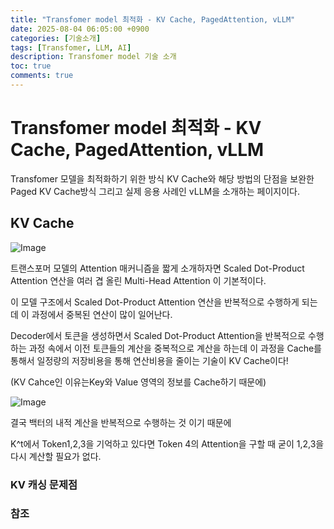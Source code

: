 ```yaml
---
title: "Transfomer model 최적화 - KV Cache, PagedAttention, vLLM"
date: 2025-08-04 06:05:00 +0900
categories: [기술소개]
tags: [Transfomer, LLM, AI]
description: Transfomer model 기술 소개
toc: true
comments: true
---
```


# Transfomer model 최적화 - KV Cache, PagedAttention, vLLM

Transfomer 모델을 최적화하기 위한 방식 KV Cache와 해당 방법의 단점을 보완한 Paged KV Cache방식 그리고 실제 응용 사례인 vLLM을 소개하는 페이지이다. 

## KV Cache

![Image](https://prod-files-secure.s3.us-west-2.amazonaws.com/e6db513d-ec54-40ff-aa74-2487b0bcfe15/d2dedcd2-1e43-4280-baf2-bb42f853c099/Untitled.png?X-Amz-Algorithm=AWS4-HMAC-SHA256&X-Amz-Content-Sha256=UNSIGNED-PAYLOAD&X-Amz-Credential=ASIAZI2LB4667UT4FVH4%2F20250804%2Fus-west-2%2Fs3%2Faws4_request&X-Amz-Date=20250804T072052Z&X-Amz-Expires=3600&X-Amz-Security-Token=IQoJb3JpZ2luX2VjEAcaCXVzLXdlc3QtMiJHMEUCICu52%2B38%2BnJzXncDWHYD0iuS5mnT%2FlcVbj54RU3GKePBAiEAwVNGLAT1CK%2FsAjLyMqOcaQT%2Fk8VeKcGbxf1ghnJ%2F6O8q%2FwMIQBAAGgw2Mzc0MjMxODM4MDUiDM08FtUVBG4hzV5TRyrcA1Wc2srBpk6zjvDZXqQlDJcIsyVztU8xk6GThiKN5WbHENxF0bMN9Y5LoyXjCm%2Fq52HsK3cmhwWEC%2B9WC4ihsOq4jfWcWUWx6WSx0XJf9MraaVHPcVcin8OVhxceqzmlE8%2FlZ0%2BBBHodkfded9I1aVW%2FeZlF9Fh23GN%2BygF601Dhzo1xV7CjUSi6fJmCYgDWKMecDQbL5gYEYHywdPuvViD0KSk8utOfO7k%2FidgwY40D%2F8pCbXQEby70DaRFp4WhMVY%2BjYdfGXaSuEI93CQ8v%2Fw2jSWdGdd3a04r%2FJY%2FOYwMy74maZ8UsSV5cypP4AHqVnNk9c6d9AW%2Bmsv5OthykgIHHXvU8pVTmwYPx9w9%2Bfei03i8fLR866NDtbt78ro3Y4XerDlgzGHBGXrXcGwt30gheR7RckNFMc6yNtkiA3Ulxm%2F27zrD8P5ndBFmhXvechYnx%2FBt2bI0%2Fg644tIDPu4hZ9a8d573peLJrVkFtSic%2BmQTsEHbjkot3B5bluzpM3OLvURdrAUG3szIkqWa4Am6QddJLrqgYfBR%2FBjDsREsaXJT5JFBR0YvlYPZIETcpzR7a84%2B1qkCtUmxmHjh%2BxRwGrPYl9%2B4bndimoD2G5QuHoJVi23kLWnO0P1fMKm4wcQGOqUB7qXUINlaSiQOiB%2B75rvkulOzGV0zQiKZ40tSPazdzA1egGRoq0SmPae5xKg3CnmKQQEXEovDXObJPK7ZNnLQ3WB0K0IQ%2FuyPNd9b8M42IgvF%2F1TkO8yuTzkvPDXxcYdeMi0PaexBbZtwNu5hw4qlRz7T7DLVyxQDsnvYLd46PrNYfJuxwMuanq2hWXTiCHzfE%2FW%2BxJ0t0HpDUQj8Q02FYZB%2BXzGC&X-Amz-Signature=420efd27a0772a695cc61c733ec742f576eee2da32f8a501b8d8a4c97249eedb&X-Amz-SignedHeaders=host&x-amz-checksum-mode=ENABLED&x-id=GetObject)

트랜스포머 모델의 Attention 매커니즘을 짧게 소개하자면 Scaled Dot-Product Attention 연산을 여러 겹 올린 Multi-Head Attention 이 기본적이다.

이 모델 구조에서 Scaled Dot-Product Attention 연산을 반복적으로 수행하게 되는데 이 과정에서 중복된 연산이 많이 일어난다. 

Decoder에서 토큰을 생성하면서 Scaled Dot-Product Attention을 반복적으로 수행하는 과정 속에서 이전 토큰들의 계산을 중복적으로 계산을 하는데 이 과정을 Cache를 통해서 일정량의 저장비용을 통해 연산비용을 줄이는 기술이 KV Cache이다!

(KV Cahce인 이유는Key와 Value 영역의 정보를 Cache하기 때문에)

![Image](https://prod-files-secure.s3.us-west-2.amazonaws.com/e6db513d-ec54-40ff-aa74-2487b0bcfe15/75f005c6-c2f9-45e8-ad7a-efb9ebedb50e/Untitled.png?X-Amz-Algorithm=AWS4-HMAC-SHA256&X-Amz-Content-Sha256=UNSIGNED-PAYLOAD&X-Amz-Credential=ASIAZI2LB4667UT4FVH4%2F20250804%2Fus-west-2%2Fs3%2Faws4_request&X-Amz-Date=20250804T072052Z&X-Amz-Expires=3600&X-Amz-Security-Token=IQoJb3JpZ2luX2VjEAcaCXVzLXdlc3QtMiJHMEUCICu52%2B38%2BnJzXncDWHYD0iuS5mnT%2FlcVbj54RU3GKePBAiEAwVNGLAT1CK%2FsAjLyMqOcaQT%2Fk8VeKcGbxf1ghnJ%2F6O8q%2FwMIQBAAGgw2Mzc0MjMxODM4MDUiDM08FtUVBG4hzV5TRyrcA1Wc2srBpk6zjvDZXqQlDJcIsyVztU8xk6GThiKN5WbHENxF0bMN9Y5LoyXjCm%2Fq52HsK3cmhwWEC%2B9WC4ihsOq4jfWcWUWx6WSx0XJf9MraaVHPcVcin8OVhxceqzmlE8%2FlZ0%2BBBHodkfded9I1aVW%2FeZlF9Fh23GN%2BygF601Dhzo1xV7CjUSi6fJmCYgDWKMecDQbL5gYEYHywdPuvViD0KSk8utOfO7k%2FidgwY40D%2F8pCbXQEby70DaRFp4WhMVY%2BjYdfGXaSuEI93CQ8v%2Fw2jSWdGdd3a04r%2FJY%2FOYwMy74maZ8UsSV5cypP4AHqVnNk9c6d9AW%2Bmsv5OthykgIHHXvU8pVTmwYPx9w9%2Bfei03i8fLR866NDtbt78ro3Y4XerDlgzGHBGXrXcGwt30gheR7RckNFMc6yNtkiA3Ulxm%2F27zrD8P5ndBFmhXvechYnx%2FBt2bI0%2Fg644tIDPu4hZ9a8d573peLJrVkFtSic%2BmQTsEHbjkot3B5bluzpM3OLvURdrAUG3szIkqWa4Am6QddJLrqgYfBR%2FBjDsREsaXJT5JFBR0YvlYPZIETcpzR7a84%2B1qkCtUmxmHjh%2BxRwGrPYl9%2B4bndimoD2G5QuHoJVi23kLWnO0P1fMKm4wcQGOqUB7qXUINlaSiQOiB%2B75rvkulOzGV0zQiKZ40tSPazdzA1egGRoq0SmPae5xKg3CnmKQQEXEovDXObJPK7ZNnLQ3WB0K0IQ%2FuyPNd9b8M42IgvF%2F1TkO8yuTzkvPDXxcYdeMi0PaexBbZtwNu5hw4qlRz7T7DLVyxQDsnvYLd46PrNYfJuxwMuanq2hWXTiCHzfE%2FW%2BxJ0t0HpDUQj8Q02FYZB%2BXzGC&X-Amz-Signature=2b8ce1fe1b2591c3b28ad251d357154e2613afe06f6d5762af28e4fb1d36ed95&X-Amz-SignedHeaders=host&x-amz-checksum-mode=ENABLED&x-id=GetObject)

결국 백터의 내적 계산을 반복적으로 수행하는 것 이기 때문에

K^t에서 Token1,2,3을 기억하고 있다면 Token 4의 Attention을 구할 때 굳이 1,2,3을 다시 계산할 필요가 없다. 

### KV 캐싱 문제점

### 참조


